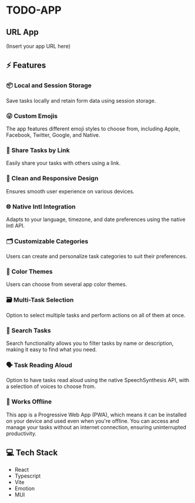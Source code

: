 # TODO-APP

## URL App
(Insert your app URL here)

## ⚡ Features

### 📦 Local and Session Storage
Save tasks locally and retain form data using session storage.

### 😜 Custom Emojis
The app features different emoji styles to choose from, including Apple, Facebook, Twitter, Google, and Native.

### 🔗 Share Tasks by Link
Easily share your tasks with others using a link. <!-- [Example Link](#) -->

### 📱 Clean and Responsive Design
Ensures smooth user experience on various devices.

### 🌐 Native Intl Integration
Adapts to your language, timezone, and date preferences using the native Intl API.

### 🗂️ Customizable Categories
Users can create and personalize task categories to suit their preferences.

### 🎨 Color Themes
Users can choose from several app color themes.

### 🗃️ Multi-Task Selection
Option to select multiple tasks and perform actions on all of them at once.

### 🔎 Search Tasks
Search functionality allows you to filter tasks by name or description, making it easy to find what you need.

### 🗣️ Task Reading Aloud
Option to have tasks read aloud using the native SpeechSynthesis API, with a selection of voices to choose from.

### 📴 Works Offline
This app is a Progressive Web App (PWA), which means it can be installed on your device and used even when you're offline. You can access and manage your tasks without an internet connection, ensuring uninterrupted productivity.

## 💻 Tech Stack

- React
- Typescript
- Vite
- Emotion
- MUI
